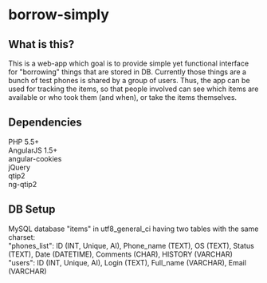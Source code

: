 borrow-simply
=============

What is this?
-----
This is a web-app which goal is to provide simple yet functional interface for "borrowing" things that are stored in DB.
Currently those things are a bunch of test phones is shared by a group of users. Thus, the app can be used for tracking the items, so that people involved can see which items are available or who took them (and when), or take the items themselves.

Dependencies
-----
PHP 5.5+  
AngularJS 1.5+  
angular-cookies  
jQuery  
qtip2  
ng-qtip2  

DB Setup
-----
MySQL database "items" in utf8_general_ci having two tables with the same charset:  
"phones_list": ID (INT, Unique, AI), Phone_name (TEXT), OS (TEXT), Status (TEXT), Date (DATETIME), Comments (CHAR), HISTORY (VARCHAR)  
"users": ID (INT, Unique, AI), Login (TEXT), Full_name (VARCHAR), Email (VARCHAR)